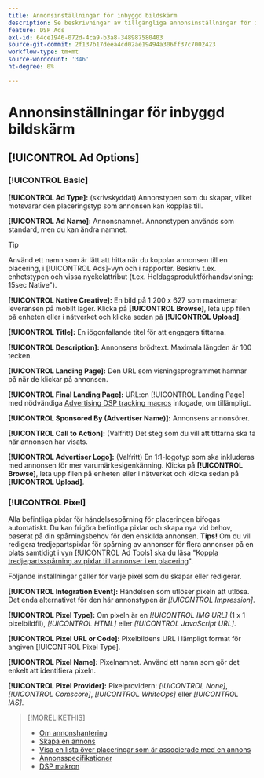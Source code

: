 ```yaml
---
title: Annonsinställningar för inbyggd bildskärm
description: Se beskrivningar av tillgängliga annonsinställningar för inbyggda displayannonser.
feature: DSP Ads
exl-id: 64ce1946-072d-4ca9-b3a8-348987580403
source-git-commit: 2f137b17deea4cd02ae19494a306ff37c7002423
workflow-type: tm+mt
source-wordcount: '346'
ht-degree: 0%

---
```


# Annonsinställningar för inbyggd bildskärm

## [!UICONTROL Ad Options]

### [!UICONTROL Basic]

**[!UICONTROL Ad Type]:** (skrivskyddat) Annonstypen som du skapar, vilket motsvarar den placeringstyp som annonsen kan kopplas till.

**[!UICONTROL Ad Name]:** Annonsnamnet. Annonstypen används som standard, men du kan ändra namnet.

>[!TIP]
>
> Använd ett namn som är lätt att hitta när du kopplar annonsen till en placering, i [!UICONTROL Ads]-vyn och i rapporter. Beskriv t.ex. enhetstypen och vissa nyckelattribut (t.ex. Heldagsproduktförhandsvisning: 15sec Native&quot;).

**[!UICONTROL Native Creative]:** En bild på 1 200 x 627 som maximerar leveransen på mobilt lager. Klicka på **[!UICONTROL Browse]**, leta upp filen på enheten eller i nätverket och klicka sedan på **[!UICONTROL Upload]**.

**[!UICONTROL Title]:** En iögonfallande titel för att engagera tittarna.

**[!UICONTROL Description]:** Annonsens brödtext. Maximala längden är 100 tecken.

**[!UICONTROL Landing Page]:** Den URL som visningsprogrammet hamnar på när de klickar på annonsen.

**[!UICONTROL Final Landing Page]:** URL:en [!UICONTROL Landing Page] med nödvändiga [Advertising DSP tracking macros](/help/dsp/campaign-management/macros.md) infogade, om tillämpligt.

**[!UICONTROL Sponsored By (Advertiser Name)]:** Annonsens annonsörer.

**[!UICONTROL Call to Action]:** (Valfritt) Det steg som du vill att tittarna ska ta när annonsen har visats.

**[!UICONTROL Advertiser Logo]:** (Valfritt) En 1:1-logotyp som ska inkluderas med annonsen för mer varumärkesigenkänning. Klicka på **[!UICONTROL Browse]**, leta upp filen på enheten eller i nätverket och klicka sedan på **[!UICONTROL Upload]**.

### [!UICONTROL Pixel]

Alla befintliga pixlar för händelsespårning för placeringen bifogas automatiskt. Du kan frigöra befintliga pixlar och skapa nya vid behov, baserat på din spårningsbehov för den enskilda annonsen. **Tips!** Om du vill redigera tredjepartspixlar för spårning av annonser för flera annonser på en plats samtidigt i vyn [!UICONTROL Ad Tools] ska du läsa &quot;[Koppla tredjepartsspårning av pixlar till annonser i en placering](/help/dsp/campaign-management/ads/ad-attach-to-placement.md#attach-pixels-ads)&quot;.

Följande inställningar gäller för varje pixel som du skapar eller redigerar.

**[!UICONTROL Integration Event]:** Händelsen som utlöser pixeln att utlösa. Det enda alternativet för den här annonstypen är *[!UICONTROL Impression]*.

**[!UICONTROL Pixel Type]:** Om pixeln är en *[!UICONTROL IMG URL]* (1 x 1 pixelbildfil), *[!UICONTROL HTML]* eller *[!UICONTROL JavaScript URL]*.

**[!UICONTROL Pixel URL or Code]:** Pixelbildens URL i lämpligt format för angiven [!UICONTROL Pixel Type].

**[!UICONTROL Pixel Name]:** Pixelnamnet. Använd ett namn som gör det enkelt att identifiera pixeln.

**[!UICONTROL Pixel Provider]:** Pixelprovidern: *[!UICONTROL None]*, *[!UICONTROL Comscore]*, *[!UICONTROL WhiteOps]* eller *[!UICONTROL IAS]*.

>[!MORELIKETHIS]
>
>* [Om annonshantering](ad-about.md)
>* [Skapa en annons](ad-create.md)
>* [Visa en lista över placeringar som är associerade med en annons](/help/dsp/campaign-management/ads/ad-list-placements.md)
>* [Annonsspecifikationer](ad-specs.md)
>* [DSP makron](/help/dsp/campaign-management/macros.md)
